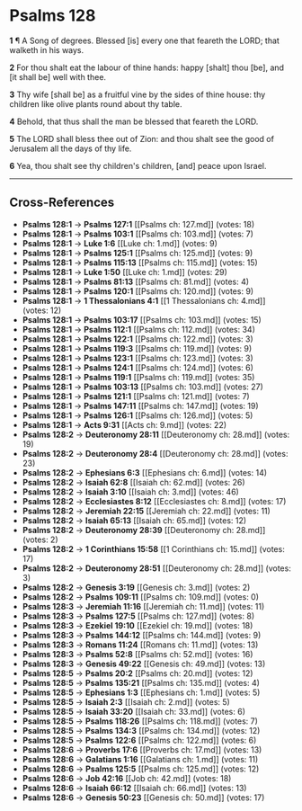 # Psalms 128

**1** ¶ A Song of degrees. Blessed [is] every one that feareth the LORD; that walketh in his ways.

**2** For thou shalt eat the labour of thine hands: happy [shalt] thou [be], and [it shall be] well with thee.

**3** Thy wife [shall be] as a fruitful vine by the sides of thine house: thy children like olive plants round about thy table.

**4** Behold, that thus shall the man be blessed that feareth the LORD.

**5** The LORD shall bless thee out of Zion: and thou shalt see the good of Jerusalem all the days of thy life.

**6** Yea, thou shalt see thy children's children, [and] peace upon Israel.

---

## Cross-References

- **Psalms 128:1** → **Psalms 127:1** [[Psalms ch: 127.md]] (votes: 18)
- **Psalms 128:1** → **Psalms 103:1** [[Psalms ch: 103.md]] (votes: 7)
- **Psalms 128:1** → **Luke 1:6** [[Luke ch: 1.md]] (votes: 9)
- **Psalms 128:1** → **Psalms 125:1** [[Psalms ch: 125.md]] (votes: 9)
- **Psalms 128:1** → **Psalms 115:13** [[Psalms ch: 115.md]] (votes: 15)
- **Psalms 128:1** → **Luke 1:50** [[Luke ch: 1.md]] (votes: 29)
- **Psalms 128:1** → **Psalms 81:13** [[Psalms ch: 81.md]] (votes: 4)
- **Psalms 128:1** → **Psalms 120:1** [[Psalms ch: 120.md]] (votes: 9)
- **Psalms 128:1** → **1 Thessalonians 4:1** [[1 Thessalonians ch: 4.md]] (votes: 12)
- **Psalms 128:1** → **Psalms 103:17** [[Psalms ch: 103.md]] (votes: 15)
- **Psalms 128:1** → **Psalms 112:1** [[Psalms ch: 112.md]] (votes: 34)
- **Psalms 128:1** → **Psalms 122:1** [[Psalms ch: 122.md]] (votes: 3)
- **Psalms 128:1** → **Psalms 119:3** [[Psalms ch: 119.md]] (votes: 9)
- **Psalms 128:1** → **Psalms 123:1** [[Psalms ch: 123.md]] (votes: 3)
- **Psalms 128:1** → **Psalms 124:1** [[Psalms ch: 124.md]] (votes: 6)
- **Psalms 128:1** → **Psalms 119:1** [[Psalms ch: 119.md]] (votes: 35)
- **Psalms 128:1** → **Psalms 103:13** [[Psalms ch: 103.md]] (votes: 27)
- **Psalms 128:1** → **Psalms 121:1** [[Psalms ch: 121.md]] (votes: 7)
- **Psalms 128:1** → **Psalms 147:11** [[Psalms ch: 147.md]] (votes: 19)
- **Psalms 128:1** → **Psalms 126:1** [[Psalms ch: 126.md]] (votes: 5)
- **Psalms 128:1** → **Acts 9:31** [[Acts ch: 9.md]] (votes: 22)
- **Psalms 128:2** → **Deuteronomy 28:11** [[Deuteronomy ch: 28.md]] (votes: 19)
- **Psalms 128:2** → **Deuteronomy 28:4** [[Deuteronomy ch: 28.md]] (votes: 23)
- **Psalms 128:2** → **Ephesians 6:3** [[Ephesians ch: 6.md]] (votes: 14)
- **Psalms 128:2** → **Isaiah 62:8** [[Isaiah ch: 62.md]] (votes: 26)
- **Psalms 128:2** → **Isaiah 3:10** [[Isaiah ch: 3.md]] (votes: 46)
- **Psalms 128:2** → **Ecclesiastes 8:12** [[Ecclesiastes ch: 8.md]] (votes: 17)
- **Psalms 128:2** → **Jeremiah 22:15** [[Jeremiah ch: 22.md]] (votes: 11)
- **Psalms 128:2** → **Isaiah 65:13** [[Isaiah ch: 65.md]] (votes: 12)
- **Psalms 128:2** → **Deuteronomy 28:39** [[Deuteronomy ch: 28.md]] (votes: 2)
- **Psalms 128:2** → **1 Corinthians 15:58** [[1 Corinthians ch: 15.md]] (votes: 17)
- **Psalms 128:2** → **Deuteronomy 28:51** [[Deuteronomy ch: 28.md]] (votes: 3)
- **Psalms 128:2** → **Genesis 3:19** [[Genesis ch: 3.md]] (votes: 2)
- **Psalms 128:2** → **Psalms 109:11** [[Psalms ch: 109.md]] (votes: 0)
- **Psalms 128:3** → **Jeremiah 11:16** [[Jeremiah ch: 11.md]] (votes: 11)
- **Psalms 128:3** → **Psalms 127:5** [[Psalms ch: 127.md]] (votes: 8)
- **Psalms 128:3** → **Ezekiel 19:10** [[Ezekiel ch: 19.md]] (votes: 18)
- **Psalms 128:3** → **Psalms 144:12** [[Psalms ch: 144.md]] (votes: 9)
- **Psalms 128:3** → **Romans 11:24** [[Romans ch: 11.md]] (votes: 13)
- **Psalms 128:3** → **Psalms 52:8** [[Psalms ch: 52.md]] (votes: 16)
- **Psalms 128:3** → **Genesis 49:22** [[Genesis ch: 49.md]] (votes: 13)
- **Psalms 128:5** → **Psalms 20:2** [[Psalms ch: 20.md]] (votes: 12)
- **Psalms 128:5** → **Psalms 135:21** [[Psalms ch: 135.md]] (votes: 4)
- **Psalms 128:5** → **Ephesians 1:3** [[Ephesians ch: 1.md]] (votes: 5)
- **Psalms 128:5** → **Isaiah 2:3** [[Isaiah ch: 2.md]] (votes: 5)
- **Psalms 128:5** → **Isaiah 33:20** [[Isaiah ch: 33.md]] (votes: 6)
- **Psalms 128:5** → **Psalms 118:26** [[Psalms ch: 118.md]] (votes: 7)
- **Psalms 128:5** → **Psalms 134:3** [[Psalms ch: 134.md]] (votes: 12)
- **Psalms 128:5** → **Psalms 122:6** [[Psalms ch: 122.md]] (votes: 6)
- **Psalms 128:6** → **Proverbs 17:6** [[Proverbs ch: 17.md]] (votes: 13)
- **Psalms 128:6** → **Galatians 1:16** [[Galatians ch: 1.md]] (votes: 11)
- **Psalms 128:6** → **Psalms 125:5** [[Psalms ch: 125.md]] (votes: 12)
- **Psalms 128:6** → **Job 42:16** [[Job ch: 42.md]] (votes: 18)
- **Psalms 128:6** → **Isaiah 66:12** [[Isaiah ch: 66.md]] (votes: 13)
- **Psalms 128:6** → **Genesis 50:23** [[Genesis ch: 50.md]] (votes: 17)
